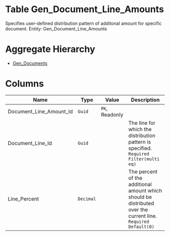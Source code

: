 # Table Gen_Document_Line_Amounts

Specifies user-defined distribution pattern of additonal amount for specific document. Entity: Gen_Document_Line_Amounts

# Aggregate Hierarchy

* [Gen_Documents](Gen_Documents.md)

# Columns

| Name | Type | Value | Description |
| - | - | - | --- |
|Document_Line_Amount_Id|`Guid`|`PK`, Readonly||
|Document_Line_Id|`Guid`||The line for which the distribution pattern is specified. `Required` `Filter(multi eq)` |
|Line_Percent|`Decimal`||The percent of the additional amount which should be distributed over the current line. `Required` `Default(0)` |
